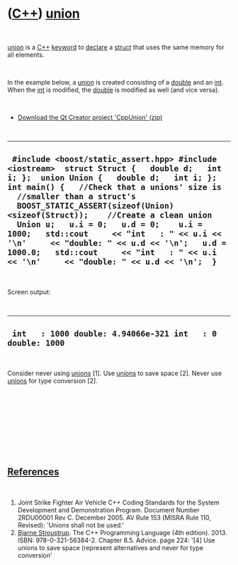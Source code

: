 
 

 

 

 

 

([C++](Cpp.md)) [union](CppUnion.md)
======================================

 

[union](CppUnion.md) is a [C++](Cpp.md) [keyword](CppKeyword.md) to
[declare](CppDeclaration.md) a [struct](CppStruct.md) that uses the
same memory for all elements.

 

In the example below, a [union](CppUnion.md) is created consisting of a
[double](CppDouble.md) and an [int](CppInt.md). When the
[int](CppInt.md) is modified, the [double](CppDouble.md) is modified
as well (and vice versa).

 

-   [Download the Qt Creator project 'CppUnion' (zip)](CppUnion.zip)

 

  --------------------------------------------------------------------------------------------------------------------------------------------------------------------------------------------------------------------------------------------------------------------------------------------------------------------------------------------------------------------------------------------------------------------------------------------------------------------------------------------------------------------------------------
  ` #include <boost/static_assert.hpp> #include <iostream>  struct Struct {   double d;   int i; };  union Union {   double d;   int i; };  int main() {   //Check that a unions' size is   //smaller than a struct's   BOOST_STATIC_ASSERT(sizeof(Union)<sizeof(Struct));    //Create a clean union   Union u;   u.i = 0;   u.d = 0;    u.i = 1000;   std::cout     << "int   : " << u.i << '\n'     << "double: " << u.d << '\n';   u.d = 1000.0;   std::cout     << "int   : " << u.i << '\n'     << "double: " << u.d << '\n';  }`
  --------------------------------------------------------------------------------------------------------------------------------------------------------------------------------------------------------------------------------------------------------------------------------------------------------------------------------------------------------------------------------------------------------------------------------------------------------------------------------------------------------------------------------------

 

Screen output:

 

  -------------------------------------------------------------
  ` int   : 1000 double: 4.94066e-321 int   : 0 double: 1000`
  -------------------------------------------------------------

 

Consider never using [unions](CppUnion.md) \[1\]. Use
[unions](CppUnion.md) to save space \[2\]. Never use
[unions](CppUnion.md) for type conversion \[2\].

 

 

 

 

 

[References](CppReferences.md)
-------------------------------

 

1.  Joint Strike Fighter Air Vehicle C++ Coding Standards for the System
    Development and Demonstration Program. Document Number 2RDU00001
    Rev C. December 2005. AV Rule 153 (MISRA Rule 110, Revised): 'Unions
    shall not be used.'
2.  [Bjarne Stroustrup](CppBjarneStroustrup.md). The C++ Programming
    Language (4th edition). 2013. ISBN: 978-0-321-56384-2. Chapter 8.5.
    Advice. page 224: '\[4\] Use unions to save space (represent
    alternatives and never for type conversion'

 

 

 

 

 

 

